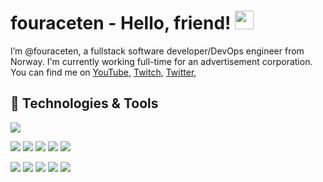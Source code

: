 # fouraceten - Hello, friend! <img src="https://raw.githubusercontent.com/MartinHeinz/MartinHeinz/master/wave.gif" width="30px">
I’m @fouraceten, a fullstack software developer/DevOps engineer from Norway. I'm currently working full-time for an advertisement corporation. You can find me on [YouTube][1], [Twitch][2], [Twitter][3],

## 🔧 Technologies & Tools
![](https://img.shields.io/badge/OS-Fedora-informational?style=flat&logo=fedora&logoColor=white&color=2bbc8a)

![](https://img.shields.io/badge/Code-Golang-informational?style=flat&logo=go&logoColor=white&color=2bbc8a)
![](https://img.shields.io/badge/Code-Python-informational?style=flat&logo=python&logoColor=white&color=2bbc8a)
![](https://img.shields.io/badge/Code-PHP-informational?style=flat&logo=php&logoColor=white&color=2bbc8a)
![](https://img.shields.io/badge/Code-JavaScript-informational?style=flat&logo=javascript&logoColor=white&color=2bbc8a)
![](https://img.shields.io/badge/Shell-Bash-informational?style=flat&logo=gnu-bash&logoColor=white&color=2bbc8a)

![](https://img.shields.io/badge/Tools-UbuntuServer-informational?style=flat&logo=Ubuntu&logoColor=white&color=2bbc8a)
![](https://img.shields.io/badge/Tools-FedoraServer-informational?style=flat&logo=Fedora&logoColor=white&color=2bbc8a)
![](https://img.shields.io/badge/Tools-PostgreSQL-informational?style=flat&logo=postgresql&logoColor=white&color=2bbc8a)
![](https://img.shields.io/badge/Tools-MySQL-informational?style=flat&logo=mysql&logoColor=white&color=2bbc8a)
![](https://img.shields.io/badge/Tools-Docker-informational?style=flat&logo=docker&logoColor=white&color=2bbc8a)

<!-- links to your social media accounts -->
[1]: https://www.youtube.com/channel/UCRG-ZUCcv5Ii_1h0HFIsTwQ
[2]: https://github.com/crnial
[3]: https://twitter.com/crnial1

<!-- Resources -->
<!-- Icons: https://simpleicons.org/ -->
<!-- GitHub Stats: https://github.com/anuraghazra/github-readme-stats -->
<!-- Emojis: https://emojipedia.org/emoji/ -->
<!-- HTML Emojis: https://www.fileformat.info/index.htm -->
<!-- Shields: https://shields.io/ -->
<!-- Awesome GitHub Profile README: https://github.com/abhisheknaiidu/awesome-github-profile-readme -->
